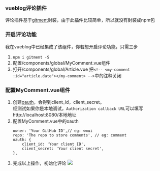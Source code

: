 ### vueblog评论插件
评论插件基于[gitment](https://github.com/imsun/gitment)封装，由于此插件比较简单，所以就没有封装成npm包

### 开启评论功能
我在vueblog中已经集成了该组件，你若想开启评论功能，只需三步
1. `npm i gitment -S`
2. 配置/components/global/MyComment.vue组件
3. 打开/components/global/Article.vue
把`<!-- <my-comment :id="article.date"></my-comment> -->`中的注释关闭

### 配置MyComment.vue组件
1. 创建[oauth](https://github.com/settings/applications/new)，会得到client_id，client_secret。  
经测试如果你是本地调试，`Authorization callback URL`可以填写http://localhost:8080/本地地址
2. 配置MyComment.vue中的oauth
    ```
    owner: 'Your GitHub ID',// eg: wmui
    repo: 'The repo to store comments', // eg: comment
    oauth: {
        client_id: 'Your client ID', 
        client_secret: 'Your client secret',
    },
    ```
3. 完成以上操作，初始化评论
![](https://github.com/wmui/comment/raw/master/demo/01.png)
